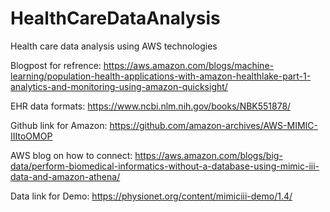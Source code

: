 # HealthCareDataAnalysis
Health care data analysis using AWS technologies

Blogpost for refrence: https://aws.amazon.com/blogs/machine-learning/population-health-applications-with-amazon-healthlake-part-1-analytics-and-monitoring-using-amazon-quicksight/

EHR data formats: https://www.ncbi.nlm.nih.gov/books/NBK551878/

Github link for Amazon: https://github.com/amazon-archives/AWS-MIMIC-IIItoOMOP

AWS blog on how to connect: https://aws.amazon.com/blogs/big-data/perform-biomedical-informatics-without-a-database-using-mimic-iii-data-and-amazon-athena/

Data link for Demo: https://physionet.org/content/mimiciii-demo/1.4/





